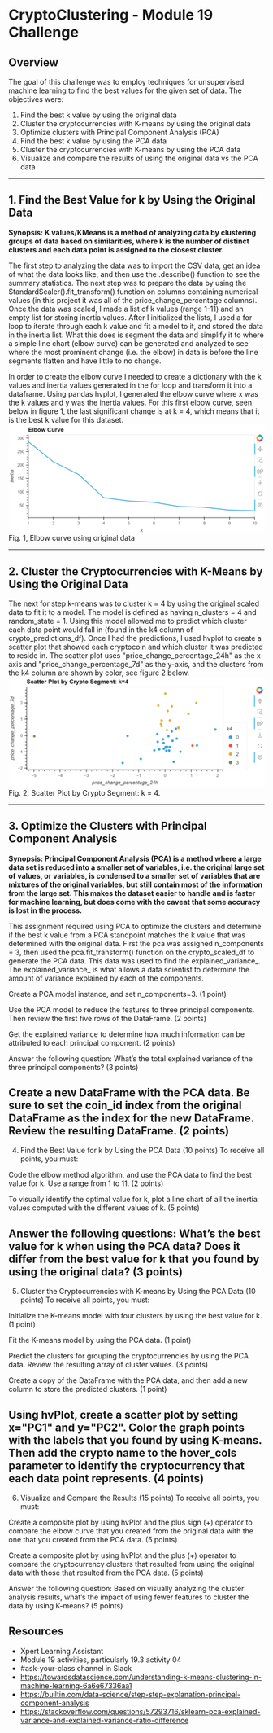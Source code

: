 # CryptoClustering - Module 19 Challenge

## Overview
The goal of this challenge was to employ techniques for unsupervised machine learning to find the best values for the given set of data. The objectives were:
1. Find the best k value by using the original data
2. Cluster the cryptocurrencies with K-means by using the original data
3. Optimize clusters with Principal Component Analysis (PCA)
4. Find the best k value by using the PCA data
5. Cluster the cryptocurrencies with K-means by using the PCA data
6. Visualize and compare the results of using the original data vs the PCA data
--------------------------------
## 1. Find the Best Value for k by Using the Original Data
**Synopsis: K values/KMeans is a method of analyzing data by clustering groups of data based on similarities, where k is the number of distinct clusters and each data point is assigned to the closest cluster.**

The first step to analyzing the data was to import the CSV data, get an idea of what the data looks like, and then use the .describe() function to see the summary statistics. The next step was to prepare the data by using the StandardScaler().fit_transform() function on columns containing numerical values (in this project it was all of the price_change_percentage columns). Once the data was scaled, I made a list of k values (range 1-11) and an empty list for storing inertia values. After I initialized the lists, I used a for loop to iterate through each k value and fit a model to it, and stored the data in the inertia list. What this does is segment the data and simplify it to where a simple line chart (elbow curve) can be generated and analyzed to see where the most prominent change (i.e. the elbow) in data is before the line segments flatten and have little to no change. 

In order to create the elbow curve I needed to create a dictionary with the k values and inertia values generated in the for loop and transform it into a dataframe. Using pandas hvplot, I generated the elbow curve where x was the k values and y was the inertia values. For this first elbow curve, seen below in figure 1, the last significant change is at k = 4, which means that it is the best k value for this dataset.
![alt text](plot_images/elbow.png)
Fig. 1, Elbow curve using original data

---------------------------------
## 2. Cluster the Cryptocurrencies with K-Means by Using the Original Data
The next for step k-means was to cluster k = 4 by using the original scaled data to fit it to a model. The model is defined as having n_clusters = 4 and random_state = 1. Using this model allowed me to predict which cluster each data point would fall in (found in the k4 column of crypto_predictions_df). Once I had the predictions, I used hvplot to create a scatter plot that showed each cryptocoin and which cluster it was predicted to reside in. The scatter plot uses "price_change_percentage_24h" as the x-axis and "price_change_percentage_7d" as the y-axis, and the clusters from the k4 column are shown by color, see figure 2 below.
![alt text](plot_images/crypto_clusters.png)
Fig. 2, Scatter Plot by Crypto Segment: k = 4.

------------------------------
## 3. Optimize the Clusters with Principal Component Analysis
**Synopsis: Principal Component Analysis (PCA) is a method where a large data set is reduced into a smaller set of variables, i.e. the original large set of values, or variables, is condensed to a smaller set of variables that are mixtures of the original variables, but still contain most of the information from the large set. This makes the dataset easier to handle and is faster for machine learning, but does come with the caveat that some accuracy is lost in the process.**

This assignment required using PCA to optimize the clusters and determine if the best k value from a PCA standpoint matches the k value that was determined with the original data. First the pca was assigned n_components = 3, then used the pca.fit_transform() function on the crypto_scaled_df to generate the PCA data. This data was used to find the explained_variance_. The explained_variance_ is what allows a data scientist to determine the amount of variance explained by each of the components.

Create a PCA model instance, and set n_components=3. (1 point)

Use the PCA model to reduce the features to three principal components. Then review the first five rows of the DataFrame. (2 points)

Get the explained variance to determine how much information can be attributed to each principal component. (2 points)

Answer the following question: What’s the total explained variance of the three principal components? (3 points)

Create a new DataFrame with the PCA data. Be sure to set the coin_id index from the original DataFrame as the index for the new DataFrame. Review the resulting DataFrame. (2 points)
---------------------------------
4. Find the Best Value for k by Using the PCA Data (10 points)
To receive all points, you must:

Code the elbow method algorithm, and use the PCA data to find the best value for k. Use a range from 1 to 11. (2 points)

To visually identify the optimal value for k, plot a line chart of all the inertia values computed with the different values of k. (5 points)

Answer the following questions: What’s the best value for k when using the PCA data? Does it differ from the best value for k that you found by using the original data? (3 points)
---------------------------------
5. Cluster the Cryptocurrencies with K-means by Using the PCA Data (10 points)
To receive all points, you must:

Initialize the K-means model with four clusters by using the best value for k. (1 point)

Fit the K-means model by using the PCA data. (1 point)

Predict the clusters for grouping the cryptocurrencies by using the PCA data. Review the resulting array of cluster values. (3 points)

Create a copy of the DataFrame with the PCA data, and then add a new column to store the predicted clusters. (1 point)

Using hvPlot, create a scatter plot by setting x="PC1" and y="PC2". Color the graph points with the labels that you found by using K-means. Then add the crypto name to the hover_cols parameter to identify the cryptocurrency that each data point represents. (4 points)
-------------------------------
6. Visualize and Compare the Results (15 points)
To receive all points, you must:

Create a composite plot by using hvPlot and the plus sign (+) operator to compare the elbow curve that you created from the original data with the one that you created from the PCA data. (5 points)

Create a composite plot by using hvPlot and the plus (+) operator to compare the cryptocurrency clusters that resulted from using the original data with those that resulted from the PCA data. (5 points)

Answer the following question: Based on visually analyzing the cluster analysis results, what’s the impact of using fewer features to cluster the data by using K-means? (5 points)

## Resources
- Xpert Learning Assistant
- Module 19 activities, particularly 19.3 activity 04
- #ask-your-class channel in Slack
- https://towardsdatascience.com/understanding-k-means-clustering-in-machine-learning-6a6e67336aa1
- https://builtin.com/data-science/step-step-explanation-principal-component-analysis
- https://stackoverflow.com/questions/57293716/sklearn-pca-explained-variance-and-explained-variance-ratio-difference

